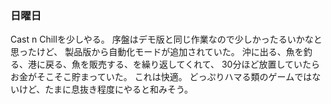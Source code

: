 ### 日曜日

Cast n Chillを少しやる。
序盤はデモ版と同じ作業なので少しかったるいかなと思ったけど、
製品版から自動化モードが追加されていた。
沖に出る、魚を釣る、港に戻る、魚を販売する、を繰り返してくれて、
30分ほど放置していたらお金がそこそこ貯まっていた。
これは快適。
どっぷりハマる類のゲームではないけど、たまに息抜き程度にやると和みそう。